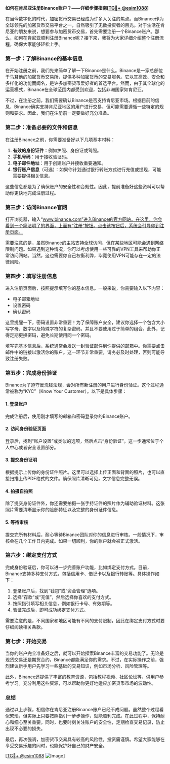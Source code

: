 **如何在肯尼亚注册Binance账户？——详细步骤指南[[TG💪+ @esim1088](https://t.me/s/esim1088)]**

在当今数字化的时代，加密货币交易已经成为许多人关注的焦点。而Binance作为全球领先的加密货币交易平台之一，自然吸引了无数投资者的目光。对于生活在肯尼亚的朋友来说，想要参与加密货币交易，首先需要注册一个Binance账户。那么，如何在肯尼亚顺利注册Binance呢？接下来，我将为大家详细介绍整个注册流程，确保大家能够轻松上手。

### **第一步：了解Binance的基本信息**
在开始注册之前，我们先来简单了解一下Binance是什么。Binance是一家总部位于马耳他的加密货币交易所，提供多种加密货币的交易服务。它以其高效、安全和多样化的功能而闻名，是许多加密货币爱好者的首选平台。然而，由于其全球化的运营模式，Binance在全球范围内都受到欢迎，包括非洲国家如肯尼亚。

不过，在注册之前，我们需要确认Binance是否支持肯尼亚市场。根据目前的信息，Binance确实支持肯尼亚地区的用户进行交易，但可能需要遵循一些特定的规则和要求。因此，我们在注册前一定要做好充分准备。

### **第二步：准备必要的文件和信息**
在注册Binance之前，你需要准备好以下几项基本材料：
1. **有效的身份证件**：例如护照、身份证或驾照。
2. **手机号码**：用于接收验证码。
3. **电子邮件地址**：用于创建账户并接收重要通知。
4. **银行账户信息**（可选）：如果你计划通过银行转账方式进行充值或提现，可能需要提供相关信息。

这些信息都是为了确保账户的安全性和合规性。因此，提前准备好这些资料可以帮助你更快地完成注册过程。

### **第三步：访问Binance官网**
打开浏览器，输入“www.binance.com”进入Binance的官方网站。在这里，你会看到一个简洁明了的界面，上面有“注册”按钮。点击该按钮后，系统会引导你到注册页面。

需要注意的是，虽然Binance的主站支持全球访问，但在某些地区可能会遇到网络限制问题。如果遇到这种情况，你可以考虑使用一些可靠的VPN工具来帮助你正常访问网站。当然，这也需要你自己权衡利弊，毕竟使用VPN可能存在一定的法律风险。

### **第四步：填写注册信息**
进入注册页面后，按照提示填写你的基本信息。一般来说，你需要输入以下内容：
- 电子邮箱地址
- 设置密码
- 确认密码

这里提醒一下，密码设置非常重要！为了保障账户安全，建议你选择一个包含大小写字母、数字以及特殊字符的复杂密码，并且不要使用过于简单的组合。此外，记得定期更换密码，避免长期使用同一个密码。

填写完基本信息后，系统通常会发送一封验证邮件到你提供的邮箱中。你需要点击邮件中的链接以激活你的账户。这一环节非常重要，请务必及时处理，否则可能导致注册失败。

### **第五步：完成身份验证**
Binance为了遵守反洗钱法规，会对所有新注册的用户进行身份验证。这个过程通常被称为“KYC”（Know Your Customer）。以下是具体步骤：

#### **1. 登录账户**
完成注册后，使用刚才填写的邮箱和密码登录你的Binance账户。

#### **2. 访问身份验证页面**
登录后，找到“账户设置”或类似的选项，然后点击“身份验证”。这一步通常位于个人中心或者安全设置部分。

#### **3. 提交身份证明**
根据提示上传你的身份证件照片。这里可以选择上传正面和背面的照片，也可以直接扫描上传PDF格式的文件。确保照片清晰可见，文字信息完整无误。

#### **4. 拍摄自拍照**
除了提交身份证件外，你还需要拍摄一张手持证件的照片作为辅助验证材料。这张照片需要清晰显示你的脸部特征以及完整的身份证件信息。

#### **5. 等待审核**
提交完所有材料后，耐心等待Binance团队对你的信息进行审核。一般情况下，审核会在几个工作日内完成。如果一切顺利，你的账户就会被正式激活。

### **第六步：绑定支付方式**
完成身份验证后，你可以进一步完善账户功能，比如绑定支付方式。目前，Binance支持多种支付方式，包括信用卡、借记卡以及银行转账等。具体操作如下：

1. 登录账户后，找到“钱包”或“资金管理”选项。
2. 选择“存款”或“充值”，然后选择你喜欢的支付方式。
3. 按照指引填写相关信息，例如银行卡号、有效期等。
4. 验证完成后，即可成功绑定支付方式。

需要注意的是，不同国家和地区可能有不同的支付限制，因此在绑定支付方式时要仔细阅读相关条款。

### **第七步：开始交易**
当你的账户完全准备好之后，就可以开始探索Binance丰富的交易功能了。无论是现货交易还是期货合约，Binance都能满足你的需求。不过，在实际操作之前，强烈建议新手用户先学习一些基础的交易知识，例如市场分析、风险管理等。

此外，Binance还提供了丰富的教育资源，包括教程视频、社区论坛等，供用户参考学习。充分利用这些资源，可以帮助你更好地适应加密货币市场的波动性。

### **总结**
通过以上步骤，相信你在肯尼亚注册Binance账户已经不成问题。虽然整个过程看似繁琐，但实际上只要按照指引一步步操作，就能顺利完成。在此过程中，保持耐心和细心至关重要。同时，也要时刻关注账户的安全性，定期检查交易记录，防止出现不必要的损失。

最后，再次强调，加密货币交易具有较高的风险性，投资需谨慎。希望大家能够在享受交易乐趣的同时，也能保护好自己的财产安全。

[[TG💪+ @esim1088](https://t.me/s/esim1088) ![Image](https://i.postimg.cc/4NQfJmqS/Snipaste-2025-05-13-00-14-12.png)]